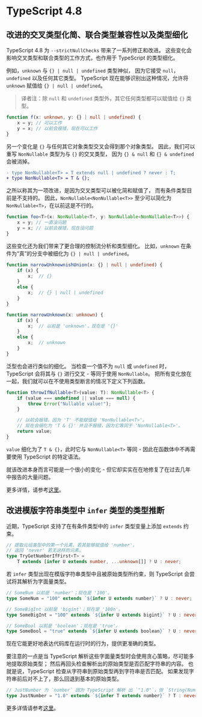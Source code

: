 # TypeScript 4.8

## 改进的交叉类型化简、联合类型兼容性以及类型细化

TypeScript 4.8 为 `--strictNullChecks` 带来了一系列修正和改进。
这些变化会影响交叉类型和联合类型的工作方式，也作用于 TypeScript 的类型细化。

例如，`unknown` 与 `{} | null | undefined` 类型神似，
因为它接受 `null`，`undefined` 以及任何其它类型。
TypeScript 现在能够识别出这种情况，允许将 `unknown` 赋值给 `{} | null | undefined`。

> 译者注：除 `null` 和 `undefined` 类型外，其它任何类型都可以赋值给 `{}` 类型。

```ts
function f(x: unknown, y: {} | null | undefined) {
    x = y; // 可以工作
    y = x; // 以前会报错，现在可以工作
}
```

另一个变化是 `{}` 与任何其它对象类型交叉会得到那个对象类型。
因此，我们可以重写 `NonNullable` 类型为与 `{}` 的交叉类型，
因为 `{} & null` 和 `{} & undefined` 会被消掉。

```diff
- type NonNullable<T> = T extends null | undefined ? never : T;
+ type NonNullable<T> = T & {};
```

之所以称其为一项改进，是因为交叉类型可以被化简和赋值了，
而有条件类型目前是不支持的。
因此，`NonNullable<NonNullable<T>>` 至少可以简化为 `NonNullable<T>`，在以前这是不行的。

```ts
function foo<T>(x: NonNullable<T>, y: NonNullable<NonNullable<T>>) {
    x = y; // 一直没问题
    y = x; // 以前会报错，现在没问题
}
```

这些变化还为我们带来了更合理的控制流分析和类型细化。
比如，`unknown` 在条件为“真”的分支中被细化为 `{} | null | undefined`。

```ts
function narrowUnknownishUnion(x: {} | null | undefined) {
    if (x) {
        x;  // {}
    }
    else {
        x;  // {} | null | undefined
    }
}

function narrowUnknown(x: unknown) {
    if (x) {
        x;  // 以前是 'unknown'，现在是 '{}'
    }
    else {
        x;  // unknown
    }
}
```

泛型也会进行类似的细化。
当检查一个值不为 `null` 或 `undefined` 时，
TypeScript 会将其与 `{}` 进行交叉 - 等同于使用 `NonNullable`。
把所有变化放在一起，我们就可以在不使用类型断言的情况下定义下列函数。

```ts
function throwIfNullable<T>(value: T): NonNullable<T> {
    if (value === undefined || value === null) {
        throw Error("Nullable value!");
    }

    // 以前会报错，因为 'T' 不能赋值给 'NonNullable<T>'。
    // 现在会细化为 'T & {}' 并且不报错，因为它等同于 'NonNullable<T>'。
    return value;
}
```

`value` 细化为了 `T & {}`，此时它与 `NonNullable<T>` 等同 -
因此在函数体中不再需要使用 TypeScript 的特定语法。

就该改进本身而言可能是一个很小的变化 - 但它却实实在在地修复了在过去几年中报告的大量问题。

更多详情，请参考[这里](https://github.com/microsoft/TypeScript/pull/49119)。

## 改进模版字符串类型中 `infer` 类型的类型推断

近期，TypeScript 支持了在有条件类型中的 `infer` 类型变量上添加 `extends` 约束。

```ts
// 提取元组类型中的第一个元素，若其能够赋值给 'number'，
// 返回 'never' 若无这样的元素。
type TryGetNumberIfFirst<T> =
    T extends [infer U extends number, ...unknown[]] ? U : never;
```

若 `infer` 类型出现在模版字符串类型中且被原始类型所约束，则 TypeScript 会尝试将其解析为字面量类型。

```ts
// SomeNum 以前是 'number'；现在是 '100'。
type SomeNum = "100" extends `${infer U extends number}` ? U : never;

// SomeBigInt 以前是 'bigint'；现在是 '100n'。
type SomeBigInt = "100" extends `${infer U extends bigint}` ? U : never;

// SomeBool 以前是 'boolean'；现在是 'true'。
type SomeBool = "true" extends `${infer U extends boolean}` ? U : never;
```

现在它能更好地表达代码库在运行时的行为，提供更准确的类型。

要注意的一点是当 TypeScript 解析这些字面量类型时会使用贪心策略，尽可能多地提取原始类型；
然后再回头检查解析出的原始类型是否匹配字符串的内容。
也就是说，TypeScript 检查从字符串到原始类型再到字符串是否匹配。
如果发现字符串前后对不上了，那么回退到基本的原始类型。

```ts
// JustNumber 为 `number` 因为 TypeScript 解析 出 `"1.0"`，但 `String(Number("1.0"))` 为 `"1"` 不匹配。
type JustNumber = "1.0" extends `${infer T extends number}` ? T : never; 
```

更多详情请参考[这里](https://github.com/microsoft/TypeScript/pull/48094)。